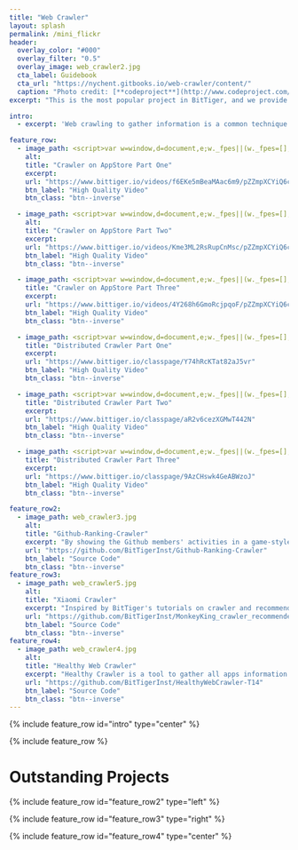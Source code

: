 ```yaml
---
title: "Web Crawler"
layout: splash
permalink: /mini_flickr
header:
  overlay_color: "#000"
  overlay_filter: "0.5"
  overlay_image: web_crawler2.jpg
  cta_label: Guidebook
  cta_url: "https://nychent.gitbooks.io/web-crawler/content/"
  caption: "Photo credit: [**codeproject**](http://www.codeproject.com/KB/IP/1087859/WebCrawlerImage.jpg)"
excerpt: "This is the most popular project in BitTiger, and we provide a guidebook for all of members. This guidebook is written by Jing, a former mentor."

intro:
  - excerpt: 'Web crawling to gather information is a common technique used to efficiently collect information from across the web. As an introduction to web crawling, in this project we will use Scrapy, a free and open source web crawling framework written in Python[1]. Originally designed for web scraping, it can also be used to extract data using APIs or as a general purpose web crawler. Even though Scrapy is a comprehensive infrastructure to support web crawling, you will face different kinds of challenges in real applications, e.g., dynamic JavaScript or your IP being blocked.'

feature_row:
  - image_path: <script>var w=window,d=document,e;w._fpes||(w._fpes=[],w.addEventListener("load",function(){var s=d.createElement("script");s.src="//embed.flowplayer.org/6.0.5/embed.min.js",d.body.appendChild(s)})),e=[].slice.call(d.getElementsByTagName("script"),-1)[0].parentNode,w._fpes.push({e:e,l:"",c:{"ratio":0.5625,"rtmp":0,"live":false,"origin":"https://www.bittiger.io/videos/f6EKe5mBeaMAac6m9/pZZmpXCYiQ6c6ZRdm","analytics":"UA-68088696-2","swf":"//releases.flowplayer.org/6.0.5/flowplayer.swf","swfHls":"//releases.flowplayer.org/6.0.5/flowplayerhls.swf","adaptiveRatio":false,"clip":{"sources":[{"type":"application/x-mpegurl","src":"https://cdn-v2.tianmaying.com/272367/142051.m3u8","engine":"hlsjs"},{"type":"video/webm","src":"//cdn-v2.tianmaying.com/272367/142051.webm"},{"type":"video/mp4","src":"//cdn-v2.tianmaying.com/272367/142051.mp4"},{"type":"video/flash","src":"mp4:272367/142051.mp4"}]}}});</script>
    alt:
    title: "Crawler on AppStore Part One"
    excerpt:
    url: "https://www.bittiger.io/videos/f6EKe5mBeaMAac6m9/pZZmpXCYiQ6c6ZRdm"
    btn_label: "High Quality Video"
    btn_class: "btn--inverse"

  - image_path: <script>var w=window,d=document,e;w._fpes||(w._fpes=[],w.addEventListener("load",function(){var s=d.createElement("script");s.src="//embed.flowplayer.org/6.0.5/embed.min.js",d.body.appendChild(s)})),e=[].slice.call(d.getElementsByTagName("script"),-1)[0].parentNode,w._fpes.push({e:e,l:"",c:{"ratio":0.5625,"rtmp":0,"live":false,"origin":"https://www.bittiger.io/videos/Kme3ML2RsRupCnMsc/pZZmpXCYiQ6c6ZRdm","analytics":"UA-68088696-2","swf":"//releases.flowplayer.org/6.0.5/flowplayer.swf","swfHls":"//releases.flowplayer.org/6.0.5/flowplayerhls.swf","adaptiveRatio":false,"clip":{"sources":[{"type":"application/x-mpegurl","src":"https://cdn-v2.tianmaying.com/272367/142050.m3u8","engine":"hlsjs"},{"type":"video/webm","src":"//cdn-v2.tianmaying.com/272367/142050.webm"},{"type":"video/mp4","src":"//cdn-v2.tianmaying.com/272367/142050.mp4"},{"type":"video/flash","src":"mp4:272367/142050.mp4"}]}}});</script>
    alt:
    title: "Crawler on AppStore Part Two"
    excerpt:
    url: "https://www.bittiger.io/videos/Kme3ML2RsRupCnMsc/pZZmpXCYiQ6c6ZRdm"
    btn_label: "High Quality Video"
    btn_class: "btn--inverse"

  - image_path: <script>var w=window,d=document,e;w._fpes||(w._fpes=[],w.addEventListener("load",function(){var s=d.createElement("script");s.src="//embed.flowplayer.org/6.0.5/embed.min.js",d.body.appendChild(s)})),e=[].slice.call(d.getElementsByTagName("script"),-1)[0].parentNode,w._fpes.push({e:e,l:"",c:{"ratio":0.5625,"rtmp":0,"live":false,"origin":"https://www.bittiger.io/videos/4Y268h6GmoRcjpqoF/pZZmpXCYiQ6c6ZRdm","analytics":"UA-68088696-2","swf":"//releases.flowplayer.org/6.0.5/flowplayer.swf","swfHls":"//releases.flowplayer.org/6.0.5/flowplayerhls.swf","adaptiveRatio":false,"clip":{"sources":[{"type":"application/x-mpegurl","src":"https://cdn-v2.tianmaying.com/272367/142554.m3u8","engine":"hlsjs"},{"type":"video/webm","src":"//cdn-v2.tianmaying.com/272367/142554.webm"},{"type":"video/mp4","src":"//cdn-v2.tianmaying.com/272367/142554.mp4"},{"type":"video/flash","src":"mp4:272367/142554.mp4"}]}}});</script>
    title: "Crawler on AppStore Part Three"
    excerpt:
    url: "https://www.bittiger.io/videos/4Y268h6GmoRcjpqoF/pZZmpXCYiQ6c6ZRdm"
    btn_label: "High Quality Video"
    btn_class: "btn--inverse"

  - image_path: <script>var w=window,d=document,e;w._fpes||(w._fpes=[],w.addEventListener("load",function(){var s=d.createElement("script");s.src="//embed.flowplayer.org/6.0.5/embed.min.js",d.body.appendChild(s)})),e=[].slice.call(d.getElementsByTagName("script"),-1)[0].parentNode,w._fpes.push({e:e,l:"",c:{"ratio":0.5625,"rtmp":0,"live":false,"origin":"https://www.bittiger.io/classpage/Y74hRcKTat82aJ5vr","analytics":"UA-68088696-2","swf":"//releases.flowplayer.org/6.0.5/flowplayer.swf","swfHls":"//releases.flowplayer.org/6.0.5/flowplayerhls.swf","adaptiveRatio":false,"clip":{"sources":[{"type":"application/x-mpegurl","src":"https://cdn-v2.tianmaying.com/272367/139188.m3u8","engine":"hlsjs"},{"type":"video/webm","src":"//cdn-v2.tianmaying.com/272367/139188.webm"},{"type":"video/mp4","src":"//cdn-v2.tianmaying.com/272367/139188.mp4"},{"type":"video/flash","src":"mp4:272367/139188.mp4"}]}}});</script>
    title: "Distributed Crawler Part One"
    excerpt:
    url: "https://www.bittiger.io/classpage/Y74hRcKTat82aJ5vr"
    btn_label: "High Quality Video"
    btn_class: "btn--inverse"

  - image_path: <script>var w=window,d=document,e;w._fpes||(w._fpes=[],w.addEventListener("load",function(){var s=d.createElement("script");s.src="//embed.flowplayer.org/6.0.5/embed.min.js",d.body.appendChild(s)})),e=[].slice.call(d.getElementsByTagName("script"),-1)[0].parentNode,w._fpes.push({e:e,l:"",c:{"ratio":0.5625,"rtmp":0,"live":false,"origin":"https://www.bittiger.io/classpage/aR2v6cezXGMwT442N","analytics":"UA-68088696-2","swf":"//releases.flowplayer.org/6.0.5/flowplayer.swf","swfHls":"//releases.flowplayer.org/6.0.5/flowplayerhls.swf","adaptiveRatio":false,"clip":{"sources":[{"type":"application/x-mpegurl","src":"https://cdn-v2.tianmaying.com/272367/139187.m3u8","engine":"hlsjs"},{"type":"video/webm","src":"//cdn-v2.tianmaying.com/272367/139187.webm"},{"type":"video/mp4","src":"//cdn-v2.tianmaying.com/272367/139187.mp4"},{"type":"video/flash","src":"mp4:272367/139187.mp4"}]}}});</script>
    title: "Distributed Crawler Part Two"
    excerpt:
    url: "https://www.bittiger.io/classpage/aR2v6cezXGMwT442N"
    btn_label: "High Quality Video"
    btn_class: "btn--inverse"

  - image_path: <script>var w=window,d=document,e;w._fpes||(w._fpes=[],w.addEventListener("load",function(){var s=d.createElement("script");s.src="//embed.flowplayer.org/6.0.5/embed.min.js",d.body.appendChild(s)})),e=[].slice.call(d.getElementsByTagName("script"),-1)[0].parentNode,w._fpes.push({e:e,l:"",c:{"ratio":0.5625,"rtmp":0,"live":false,"origin":"https://www.bittiger.io/classpage/9AzCHswk4GeABWzoJ","analytics":"UA-68088696-2","swf":"//releases.flowplayer.org/6.0.5/flowplayer.swf","swfHls":"//releases.flowplayer.org/6.0.5/flowplayerhls.swf","adaptiveRatio":false,"clip":{"sources":[{"type":"application/x-mpegurl","src":"https://cdn-v2.tianmaying.com/272367/147480.m3u8","engine":"hlsjs"},{"type":"video/webm","src":"//cdn-v2.tianmaying.com/272367/147480.webm"},{"type":"video/mp4","src":"//cdn-v2.tianmaying.com/272367/147480.mp4"},{"type":"video/flash","src":"mp4:272367/147480.mp4"}]}}});</script>
    title: "Distributed Crawler Part Three"
    excerpt:
    url: "https://www.bittiger.io/classpage/9AzCHswk4GeABWzoJ"
    btn_label: "High Quality Video"
    btn_class: "btn--inverse"

feature_row2:
  - image_path: web_crawler3.jpg
    alt:
    title: "Github-Ranking-Crawler"
    excerpt: "By showing the Github members' activities in a game-style ranking board, we can finally help the github members grow their interests and get more engaged in coding."
    url: "https://github.com/BitTigerInst/Github-Ranking-Crawler"
    btn_label: "Source Code"
    btn_class: "btn--inverse"
feature_row3:
  - image_path: web_crawler5.jpg
    alt:
    title: "Xiaomi Crawler"
    excerpt: "Inspired by BitTiger's tutorials on crawler and recommender, our goal is to build them to crawl the data from xiaomi appstore."
    url: "https://github.com/BitTigerInst/MonkeyKing_crawler_recommender"
    btn_label: "Source Code"
    btn_class: "btn--inverse"
feature_row4:
  - image_path: web_crawler4.jpg
    alt:
    title: "Healthy Web Crawler"
    excerpt: "Healthy Crawler is a tool to gather all apps information from Xiaomi appstore. User could use our website to do searching according to filters."
    url: "https://github.com/BitTigerInst/HealthyWebCrawler-T14"
    btn_label: "Source Code"
    btn_class: "btn--inverse"
---
```


{% include feature_row id="intro" type="center" %}

{% include feature_row %}

# Outstanding Projects

{% include feature_row id="feature_row2" type="left" %}

{% include feature_row id="feature_row3" type="right" %}

{% include feature_row id="feature_row4" type="center" %}
